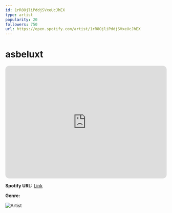 ```yaml
---
id: 1rR8OjliPddjSVxeUcJhEX
type: artist
popularity: 20
followers: 750
url: https://open.spotify.com/artist/1rR8OjliPddjSVxeUcJhEX
---
```

# asbeluxt

<iframe style="border-radius:12px" src="https://open.spotify.com/embed/artist/1rR8OjliPddjSVxeUcJhEX" width="100%" height="352" frameBorder="0" allowfullscreen="" allow="autoplay; clipboard-write; encrypted-media; fullscreen; picture-in-picture" loading="lazy"></iframe>

**Spotify URL:** [Link](https://open.spotify.com/artist/1rR8OjliPddjSVxeUcJhEX)

**Genre:** 

![Artist](https://i.scdn.co/image/ab6761610000e5eba1531c2c740f29ce7316e6db)
